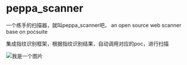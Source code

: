 # peppa_scanner


一个练手的扫描器，就叫peppa_scanner吧， an open source web scanner base on pocsuite

集成指纹识别框架，根据指纹识别结果，自动调用对应的poc，进行扫描



![我是一个图片](https://raw.githubusercontent.com/njcx/peppa_scanner/master/doc/image/cfdc51dfcef651.png)
